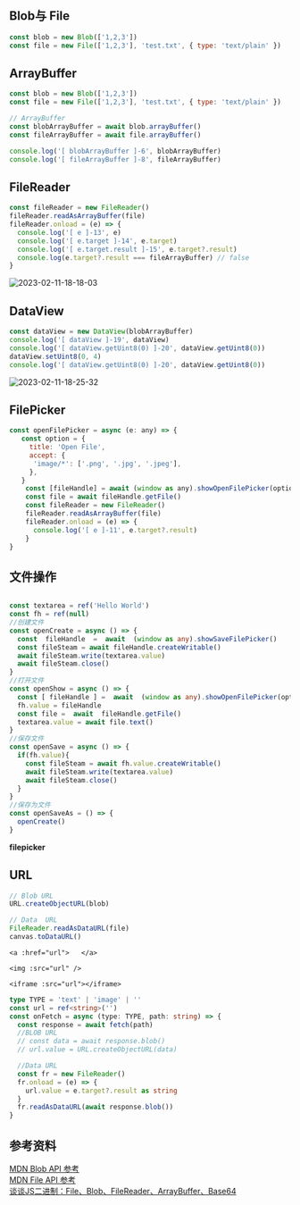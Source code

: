## Blob与 File

```js
const blob = new Blob(['1,2,3'])
const file = new File(['1,2,3'], 'test.txt', { type: 'text/plain' })
```

## ArrayBuffer

```js
const blob = new Blob(['1,2,3'])
const file = new File(['1,2,3'], 'test.txt', { type: 'text/plain' })

// ArrayBuffer
const blobArrayBuffer = await blob.arrayBuffer()
const fileArrayBuffer = await file.arrayBuffer()

console.log('[ blobArrayBuffer ]-6', blobArrayBuffer)
console.log('[ fileArrayBuffer ]-8', fileArrayBuffer)
```

<DemoWrap pkg="FrontEnd/JavaScript/demo"   path='demo1.vue' >
    <Demo1/>
</DemoWrap>

## FileReader

```js
const fileReader = new FileReader()
fileReader.readAsArrayBuffer(file)
fileReader.onload = (e) => {
  console.log('[ e ]-13', e)
  console.log('[ e.target ]-14', e.target)
  console.log('[ e.target.result ]-15', e.target?.result)
  console.log(e.target?.result === fileArrayBuffer) // false
}
```

![2023-02-11-18-18-03](https://zerdocs.oss-cn-shanghai.aliyuncs.com/febasis/2023-02-11-18-18-03.png)

## DataView

```js
const dataView = new DataView(blobArrayBuffer)
console.log('[ dataView ]-19', dataView)
console.log('[ dataView.getUint8(0) ]-20', dataView.getUint8(0))
dataView.setUint8(0, 4)
console.log('[ dataView.getUint8(0) ]-20', dataView.getUint8(0))
```

![2023-02-11-18-25-32](https://zerdocs.oss-cn-shanghai.aliyuncs.com/febasis/2023-02-11-18-25-32.png)

## FilePicker

```js
const openFilePicker = async (e: any) => {
   const option = {
     title: 'Open File',
     accept: {
      'image/*': ['.png', '.jpg', '.jpeg'],
     },
   }
    const [fileHandle] = await (window as any).showOpenFilePicker(option)
    const file = await fileHandle.getFile()
    const fileReader = new FileReader()
    fileReader.readAsArrayBuffer(file)
    fileReader.onload = (e) => {
      console.log('[ e ]-11', e.target?.result)
    }
}
```

<script setup>
import Demo1 from './demo/demo1.vue';
import FilePicker from './demo/FilePicker.vue';
import DemoUrl from './demo/DemoUrl.vue';
</script>

## 文件操作

```ts

const textarea = ref('Hello World')
const fh = ref(null)
//创建文件
const openCreate = async () => {
  const  fileHandle  =  await  (window as any).showSaveFilePicker()
  const fileSteam = await fileHandle.createWritable()
  await fileSteam.write(textarea.value)
  await fileSteam.close()
}
//打开文件
const openShow = async () => {
  const [ fileHandle ] =  await  (window as any).showOpenFilePicker(option)
  fh.value = fileHandle
  const file =  await  fileHandle.getFile()
  textarea.value = await file.text()
}
//保存文件
const openSave = async () => {
  if(fh.value){
    const fileSteam = await fh.value.createWritable()
    await fileSteam.write(textarea.value)
    await fileSteam.close()
  }
}
//保存为文件
const openSaveAs = () => {
  openCreate()
}
```

**filepicker**
<DemoWrap pkg="FrontEnd/JavaScript/demo"   path='FilePicker.vue'>
<FilePicker/>
</DemoWrap>

## URL

```js
// Blob URL
URL.createObjectURL(blob)

// Data  URL
FileReader.readAsDataURL(file)
canvas.toDataURL()
```

```vue
<a :href="url">   </a>

<img :src="url" />

<iframe :src="url"></iframe>
```

```ts
type TYPE = 'text' | 'image' | ''
const url = ref<string>('')
const onFetch = async (type: TYPE, path: string) => {
  const response = await fetch(path)
  //BLOB URL
  // const data = await response.blob()
  // url.value = URL.createObjectURL(data)

  //Data URL
  const fr = new FileReader()
  fr.onload = (e) => {
    url.value = e.target?.result as string
  }
  fr.readAsDataURL(await response.blob())
}

```

<DemoWrap pkg="FrontEnd/JavaScript/demo"   path='DemoUrl.vue'>
    <DemoUrl/>
</DemoWrap>

## 参考资料

[MDN Blob API 参考](https://developer.mozilla.org/zh-CN/docs/Web/API/Blob)<br>
[MDN File API 参考](https://developer.mozilla.org/zh-CN/docs/Web/API/File)<br>
[谈谈JS二进制：File、Blob、FileReader、ArrayBuffer、Base64](https://zhuanlan.zhihu.com/p/568915443)
